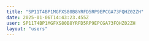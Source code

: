 ```yaml
---
title: "SP11T4BP1MGFXS80B8YRFD5RP9EPCGA73FQHZ02ZH"
date: 2025-01-06T14:43:23.455Z
user: SP11T4BP1MGFXS80B8YRFD5RP9EPCGA73FQHZ02ZH
layout: "users"
---
```

    